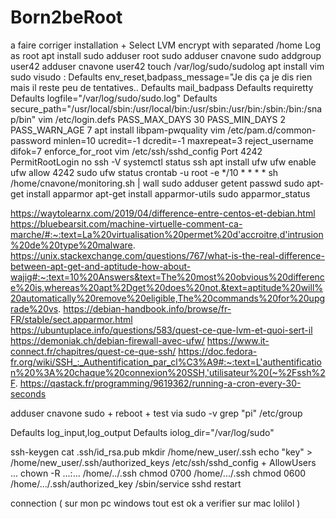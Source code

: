 # Born2beRoot
a faire corriger
installation +
Select LVM encrypt with separated /home
Log as root
apt install sudo
adduser root sudo
adduser cnavone sudo
addgroup user42
adduser cnavone user42
touch /var/log/sudo/sudolog
apt install vim
sudo visudo : 
Defaults        env_reset,badpass_message="Je dis ça je dis rien mais il reste peu de tentatives..
Defaults        mail_badpass
Defaults        requiretty
Defaults        logfile="/var/log/sudo/sudo.log"
Defaults        secure_path="/usr/local/sbin:/usr/local/bin:/usr/sbin:/usr/bin:/sbin:/bin:/snap/bin"
vim /etc/login.defs
PASS_MAX_DAYS 30
PASS_MIN_DAYS 2
PASS_WARN_AGE 7
apt install libpam-pwquality
vim /etc/pam.d/common-password
minlen=10 ucredit=-1 dcredit=-1 maxrepeat=3 reject_username difok=7 enforce_for_root
vim /etc/ssh/sshd_config
Port 4242
PermitRootLogin no
ssh -V
systemctl status ssh
apt install ufw
ufw enable
ufw allow 4242
sudo ufw status
crontab -u root -e */10 * * * * sh /home/cnavone/monitoring.sh | wall
sudo adduser <username>
getent passwd <username>
sudo apt-get install apparmor
apt-get install apparmor-utils
sudo apparmor_status
  
  
  https://waytolearnx.com/2019/04/difference-entre-centos-et-debian.html
  https://bluebearsit.com/machine-virtuelle-comment-ca-marche/#:~:text=La%20virtualisation%20permet%20d'accroitre,d'intrusion%20de%20type%20malware.
  https://unix.stackexchange.com/questions/767/what-is-the-real-difference-between-apt-get-and-aptitude-how-about-wajig#:~:text=10%20Answers&text=The%20most%20obvious%20difference%20is,whereas%20apt%2Dget%20does%20not.&text=aptitude%20will%20automatically%20remove%20eligible,The%20commands%20for%20upgrade%20vs.
 https://debian-handbook.info/browse/fr-FR/stable/sect.apparmor.html
  https://ubuntuplace.info/questions/583/quest-ce-que-lvm-et-quoi-sert-il
  https://demoniak.ch/debian-firewall-avec-ufw/
  https://www.it-connect.fr/chapitres/quest-ce-que-ssh/
  https://doc.fedora-fr.org/wiki/SSH_:_Authentification_par_cl%C3%A9#:~:text=L'authentification%20%3A%20chaque%20connexion%20SSH,'utilisateur%20(~%2Fssh%2F.
  https://qastack.fr/programming/9619362/running-a-cron-every-30-seconds

  adduser cnavone sudo + reboot + test via sudo -v
  grep "pi" /etc/group
  
  Defaults        log_input,log_output
Defaults        iolog_dir="/var/log/sudo"

  ssh-keygen
  cat .ssh/id_rsa.pub
  mkdir /home/new_user/.ssh
  echo "key" > /home/new_user/.ssh/authorized_keys
  /etc/ssh/sshd_config + AllowUsers ...
  chown -R ...:... /home/../.ssh
  chmod 0700 /home/.../.ssh
  chmod 0600 /home/.../.ssh/authorized_key
  /sbin/service sshd restart
  
  connection ( sur mon pc windows tout est ok a verifier sur mac lolilol ) 
  
